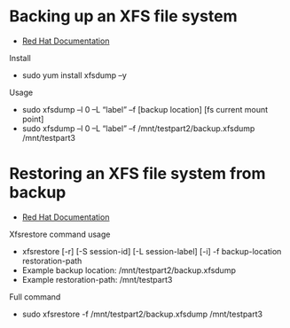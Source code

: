 # Backing up an XFS file system

- [Red Hat Documentation](https://access.redhat.com/documentation/en-us/red_hat_enterprise_linux/8/html/managing_file_systems/assembly_backing-up-an-xfs-file-system_managing-file-systems)

Install
- sudo yum install xfsdump –y

Usage
-	sudo xfsdump –l 0 –L “label” –f [backup location] [fs current mount point]
-	sudo xfsdump –l 0 –L “label” –f /mnt/testpart2/backup.xfsdump /mnt/testpart3

# Restoring an XFS file system from backup
- [Red Hat Documentation](https://access.redhat.com/documentation/en-us/red_hat_enterprise_linux/8/html/managing_file_systems/assembly_recovering-an-xfs-file-system-from-backup_managing-file-systems)

Xfsrestore command usage
- xfsrestore [-r] [-S session-id] [-L session-label] [-i] -f backup-location restoration-path
- Example backup location:   /mnt/testpart2/backup.xfsdump
- Example restoration-path:   /mnt/testpart3

Full command
- sudo xfsrestore -f /mnt/testpart2/backup.xfsdump /mnt/testpart3
